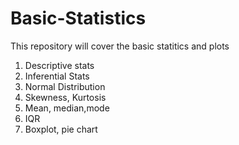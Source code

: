 # Basic-Statistics

This repository will cover the basic statitics and plots
1. Descriptive stats
2. Inferential Stats
3. Normal Distribution
4. Skewness, Kurtosis
5. Mean, median,mode
6. IQR
7. Boxplot, pie chart

